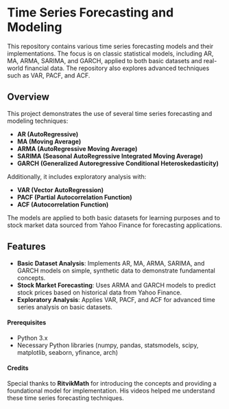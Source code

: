 # Time Series Forecasting and Modeling

This repository contains various time series forecasting models and their implementations. The focus is on classic statistical models, including AR, MA, ARMA, SARIMA, and GARCH, applied to both basic datasets and real-world financial data. The repository also explores advanced techniques such as VAR, PACF, and ACF.

## Overview

This project demonstrates the use of several time series forecasting and modeling techniques:

- **AR (AutoRegressive)**
- **MA (Moving Average)**
- **ARMA (AutoRegressive Moving Average)**
- **SARIMA (Seasonal AutoRegressive Integrated Moving Average)**
- **GARCH (Generalized Autoregressive Conditional Heteroskedasticity)**

Additionally, it includes exploratory analysis with:

- **VAR (Vector AutoRegression)**
- **PACF (Partial Autocorrelation Function)**
- **ACF (Autocorrelation Function)**

The models are applied to both basic datasets for learning purposes and to stock market data sourced from Yahoo Finance for forecasting applications.

## Features

- **Basic Dataset Analysis**: Implements AR, MA, ARMA, SARIMA, and GARCH models on simple, synthetic data to demonstrate fundamental concepts.
- **Stock Market Forecasting**: Uses ARMA and GARCH models to predict stock prices based on historical data from Yahoo Finance.
- **Exploratory Analysis**: Applies VAR, PACF, and ACF for advanced time series analysis on basic datasets.


#### Prerequisites

- Python 3.x
- Necessary Python libraries (numpy, pandas, statsmodels, scipy, matplotlib, seaborn, yfinance, arch)


#### Credits

Special thanks to **RitvikMath** for introducing the concepts and providing a foundational model for implementation. His videos helped me understand these time series forecasting techniques.

